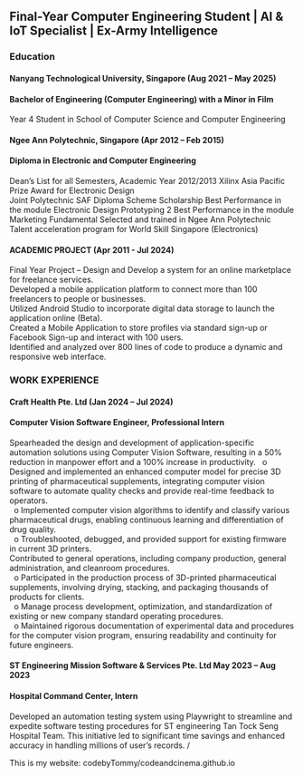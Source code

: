 ## Final-Year Computer Engineering Student | AI & IoT Specialist | Ex-Army Intelligence

### Education
#### Nanyang Technological University, Singapore                   (Aug 2021 – May 2025)
#### Bachelor of Engineering (Computer Engineering) with a Minor in Film 
Year 4 Student in School of Computer Science and Computer Engineering

#### Ngee Ann Polytechnic, Singapore                              (Apr 2012 – Feb 2015)
#### Diploma in Electronic and Computer Engineering

Dean’s List for all Semesters, Academic Year 2012/2013 
Xilinx Asia Pacific Prize Award for Electronic Design  
Joint Polytechnic SAF Diploma Scheme Scholarship 
Best Performance in the module Electronic Design Prototyping 2 
Best Performance in the module Marketing Fundamental 
Selected and trained in Ngee Ann Polytechnic Talent acceleration program for World Skill Singapore (Electronics) 


#### ACADEMIC PROJECT                                              (Apr 2011 - Jul 2024)
Final Year Project – Design and Develop a system for an online marketplace for freelance services. \
Developed a mobile application platform to connect more than 100 freelancers to people or businesses. \
Utilized Android Studio to incorporate digital data storage to launch the application online (Beta). \
Created a Mobile Application to store profiles via standard sign-up or Facebook Sign-up and interact with 100 users. \
Identified and analyzed over 800 lines of code to produce a dynamic and responsive web interface. 

### WORK EXPERIENCE                                              
#### Craft Health Pte. Ltd	                                        (Jan 2024 – Jul 2024)
#### Computer Vision Software Engineer, Professional Intern 

Spearheaded the design and development of application-specific automation solutions using Computer Vision Software, resulting in a 50% reduction in manpower effort and a 100% increase in productivity. 
&nbsp; o	Designed and implemented an enhanced computer model for precise 3D printing of pharmaceutical supplements, integrating computer vision software to automate quality checks and provide real-time feedback to operators. \
&nbsp; o	Implemented computer vision algorithms to identify and classify various pharmaceutical drugs, enabling continuous learning and differentiation of drug quality. \
&nbsp; o	Troubleshooted, debugged, and provided support for existing firmware in current 3D printers. \
Contributed to general operations, including company production, general administration, and cleanroom procedures. \
&nbsp; o	Participated in the production process of 3D-printed pharmaceutical supplements, involving drying, stacking, and packaging thousands of products for clients. \
&nbsp; o	Manage process development, optimization, and standardization of existing or new company standard operating procedures. \
&nbsp; o	Maintained rigorous documentation of experimental data and procedures for the computer vision program, ensuring readability and continuity for future engineers.


#### ST Engineering Mission Software & Services Pte. Ltd	May 2023 – Aug 2023
#### Hospital Command Center, Intern 
Developed an automation testing system using Playwright to streamline and expedite software testing procedures for ST engineering Tan Tock Seng Hospital Team. This initiative led to significant time savings and enhanced accuracy in handling millions of user’s records. /





This is my website:
codebyTommy/codeandcinema.github.io
